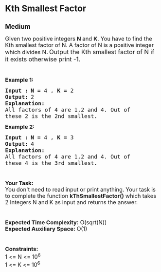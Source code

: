 # Kth Smallest Factor
## Medium
<div class="problems_problem_content__Xm_eO"><p><span style="font-size:18px">GIven two positive integers <strong>N </strong>and <strong>K</strong>. You have to find the Kth smallest factor of N. A factor of N is a positive integer which divides N<strong>. </strong></span><span style="font-size:20px">Output the Kth smallest factor of N if it exists otherwise print -1.</span></p>

<p>&nbsp;</p>

<p><span style="font-size:18px"><strong>Example 1:</strong></span></p>

<pre><span style="font-size:18px"><strong>Input :</strong></span><strong> </strong><span style="font-size:18px"><strong>N = </strong>4 , <strong>K = </strong>2</span>
<span style="font-size:18px"><strong>Output:</strong></span> <span style="font-size:18px">2</span>
<span style="font-size:18px"><strong>Explanation:</strong></span>
<span style="font-size:18px">All factors of 4 are 1,2 and 4. Out of
these 2 is the 2nd smallest.</span></pre>

<p><span style="font-size:18px"><strong>Example 2:</strong></span></p>

<pre><span style="font-size:18px"><strong>Input :</strong></span><strong> </strong><span style="font-size:18px"><strong>N = </strong>4 , <strong>K = </strong>3</span>
<span style="font-size:18px"><strong>Output:</strong></span> <span style="font-size:18px">4</span>
<span style="font-size:18px"><strong>Explanation:</strong></span>
<span style="font-size:18px">All factors of 4 are 1,2 and 4. Out of
these 4 is the 3rd smallest.</span></pre>

<p>&nbsp;</p>

<p><span style="font-size:18px"><strong>Your Task:</strong><br>
You don't need to read input or print anything. Your task is to complete the function <strong>kThSmallestFactor()</strong> which takes 2 Integers N and K as input and returns the answer.</span></p>

<p>&nbsp;</p>

<p><span style="font-size:18px"><strong>Expected Time Complexity:</strong> O(sqrt(N))<br>
<strong>Expected Auxiliary Space:</strong> O(1)</span></p>

<p>&nbsp;</p>

<p><span style="font-size:18px"><strong>Constraints:</strong></span><br>
<span style="font-size:18px">1 &lt;= N &lt;= 10<sup>6</sup><br>
1 &lt;= K &lt;= 10<sup>6</sup></span></p>
</div>
